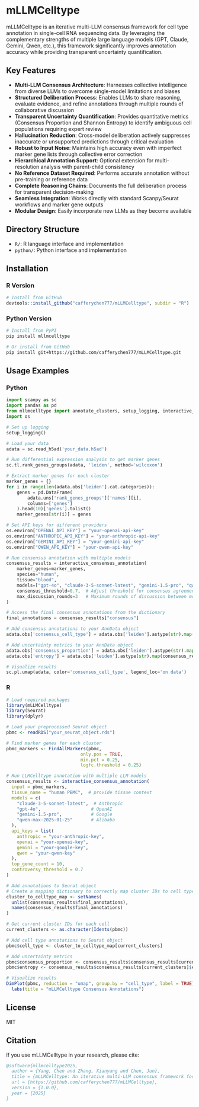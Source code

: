# mLLMCelltype

mLLMCelltype is an iterative multi-LLM consensus framework for cell type annotation in single-cell RNA sequencing data. By leveraging the complementary strengths of multiple large language models (GPT, Claude, Gemini, Qwen, etc.), this framework significantly improves annotation accuracy while providing transparent uncertainty quantification.

## Key Features

- **Multi-LLM Consensus Architecture**: Harnesses collective intelligence from diverse LLMs to overcome single-model limitations and biases
- **Structured Deliberation Process**: Enables LLMs to share reasoning, evaluate evidence, and refine annotations through multiple rounds of collaborative discussion
- **Transparent Uncertainty Quantification**: Provides quantitative metrics (Consensus Proportion and Shannon Entropy) to identify ambiguous cell populations requiring expert review
- **Hallucination Reduction**: Cross-model deliberation actively suppresses inaccurate or unsupported predictions through critical evaluation
- **Robust to Input Noise**: Maintains high accuracy even with imperfect marker gene lists through collective error correction
- **Hierarchical Annotation Support**: Optional extension for multi-resolution analysis with parent-child consistency
- **No Reference Dataset Required**: Performs accurate annotation without pre-training or reference data
- **Complete Reasoning Chains**: Documents the full deliberation process for transparent decision-making
- **Seamless Integration**: Works directly with standard Scanpy/Seurat workflows and marker gene outputs
- **Modular Design**: Easily incorporate new LLMs as they become available

## Directory Structure

- `R/`: R language interface and implementation
- `python/`: Python interface and implementation

## Installation

### R Version

```r
# Install from GitHub
devtools::install_github("cafferychen777/mLLMCelltype", subdir = "R")
```

### Python Version

```bash
# Install from PyPI
pip install mllmcelltype

# Or install from GitHub
pip install git+https://github.com/cafferychen777/mLLMCelltype.git
```

## Usage Examples

### Python

```python
import scanpy as sc
import pandas as pd
from mllmcelltype import annotate_clusters, setup_logging, interactive_consensus_annotation
import os

# Set up logging
setup_logging()

# Load your data
adata = sc.read_h5ad('your_data.h5ad')

# Run differential expression analysis to get marker genes
sc.tl.rank_genes_groups(adata, 'leiden', method='wilcoxon')

# Extract marker genes for each cluster
marker_genes = {}
for i in range(len(adata.obs['leiden'].cat.categories)):
    genes = pd.DataFrame(
        adata.uns['rank_genes_groups']['names'][i],
        columns=['genes']
    ).head(10)['genes'].tolist()
    marker_genes[str(i)] = genes

# Set API keys for different providers
os.environ["OPENAI_API_KEY"] = "your-openai-api-key"
os.environ["ANTHROPIC_API_KEY"] = "your-anthropic-api-key"
os.environ["GEMINI_API_KEY"] = "your-gemini-api-key"
os.environ["QWEN_API_KEY"] = "your-qwen-api-key"

# Run consensus annotation with multiple models
consensus_results = interactive_consensus_annotation(
    marker_genes=marker_genes,
    species="human",
    tissue="blood",
    models=["gpt-4o", "claude-3-5-sonnet-latest", "gemini-1.5-pro", "qwen-max-2025-01-25"],
    consensus_threshold=0.7,  # Adjust threshold for consensus agreement
    max_discussion_rounds=3   # Maximum rounds of discussion between models
)

# Access the final consensus annotations from the dictionary
final_annotations = consensus_results["consensus"]

# Add consensus annotations to your AnnData object
adata.obs['consensus_cell_type'] = adata.obs['leiden'].astype(str).map(final_annotations)

# Add uncertainty metrics to your AnnData object
adata.obs['consensus_proportion'] = adata.obs['leiden'].astype(str).map(consensus_results["consensus_proportion"])
adata.obs['entropy'] = adata.obs['leiden'].astype(str).map(consensus_results["entropy"])

# Visualize results
sc.pl.umap(adata, color='consensus_cell_type', legend_loc='on data')
```

### R

```r
# Load required packages
library(mLLMCelltype)
library(Seurat)
library(dplyr)

# Load your preprocessed Seurat object
pbmc <- readRDS("your_seurat_object.rds")

# Find marker genes for each cluster
pbmc_markers <- FindAllMarkers(pbmc, 
                            only.pos = TRUE,
                            min.pct = 0.25,
                            logfc.threshold = 0.25)

# Run LLMCelltype annotation with multiple LLM models
consensus_results <- interactive_consensus_annotation(
  input = pbmc_markers,
  tissue_name = "human PBMC",  # provide tissue context
  models = c(
    "claude-3-5-sonnet-latest",  # Anthropic
    "gpt-4o",                   # OpenAI
    "gemini-1.5-pro",           # Google
    "qwen-max-2025-01-25"       # Alibaba
  ),
  api_keys = list(
    anthropic = "your-anthropic-key",
    openai = "your-openai-key",
    gemini = "your-google-key",
    qwen = "your-qwen-key"
  ),
  top_gene_count = 10,
  controversy_threshold = 0.7
)

# Add annotations to Seurat object
# Create a mapping dictionary to correctly map cluster IDs to cell types
cluster_to_celltype_map <- setNames(
  unlist(consensus_results$final_annotations),
  names(consensus_results$final_annotations)
)

# Get current cluster IDs for each cell
current_clusters <- as.character(Idents(pbmc))

# Add cell type annotations to Seurat object
pbmc$cell_type <- cluster_to_celltype_map[current_clusters]

# Add uncertainty metrics
pbmc$consensus_proportion <- consensus_results$consensus_results[current_clusters]$consensus_proportion
pbmc$entropy <- consensus_results$consensus_results[current_clusters]$entropy

# Visualize results
DimPlot(pbmc, reduction = "umap", group.by = "cell_type", label = TRUE) +
  labs(title = "mLLMCelltype Consensus Annotations")
```

## License

MIT

## Citation

If you use mLLMCelltype in your research, please cite:

```bibtex
@software{mllmcelltype2025,
  author = {Yang, Chen and Zhang, Xianyang and Chen, Jun},
  title = {mLLMCelltype: An iterative multi-LLM consensus framework for cell type annotation},
  url = {https://github.com/cafferychen777/mLLMCelltype},
  version = {1.0.0},
  year = {2025}
}
```
